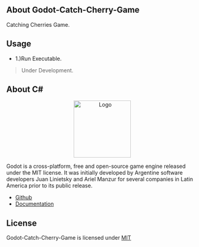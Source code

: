 ## About Godot-Catch-Cherry-Game

Catching Cherries Game.

## Usage

* 1.)Run Executable.

> Under Development.

## About C#

<p align="center"><img src="https://i.imgur.com/dowa7Ts.png" width="150px" height="auto" alt="Logo"></a></p>

Godot is a cross-platform, free and open-source game engine released under the MIT license. It was initially developed by Argentine software developers Juan Linietsky and Ariel Manzur for several companies in Latin America prior to its public release.

* [Github](https://github.com/godotengine/godot)
* [Documentation](https://docs.godotengine.org/en/stable/index.html)

## License

Godot-Catch-Cherry-Game is licensed under [MIT](https://choosealicense.com/licenses/mit/)
